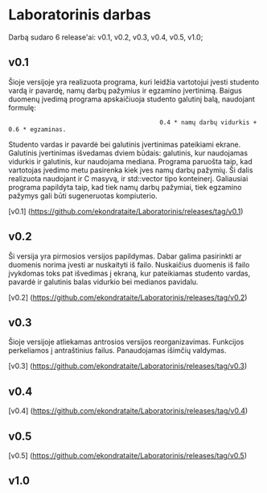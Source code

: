 # Laboratorinis darbas
Darbą sudaro 6 release'ai: v0.1, v0.2, v0.3, v0.4, v0.5, v1.0;

## v0.1
Šioje versijoje yra realizuota programa, kuri leidžia vartotojui įvesti studento vardą ir pavardę, namų darbų pažymius ir egzamino įvertinimą. Baigus duomenų įvedimą programa apskaičiuoja studento galutinį balą, naudojant formulę: 

                                              0.4 * namų darbų vidurkis + 0.6 * egzaminas. 

Studento vardas ir pavardė bei galutinis įvertinimas pateikiami ekrane. Galutinis įvertinimas išvedamas dviem būdais: galutinis, kur naudojamas vidurkis ir galutinis, kur naudojama mediana. Programa paruošta taip, kad vartotojas įvedimo metu pasirenka kiek įves namų darbų pažymių. Ši dalis realizuota naudojant ir C masyvą, ir std::vector tipo konteinerį. Galiausiai programa papildyta taip, kad tiek namų darbų pažymiai, tiek egzamino pažymys gali būti sugeneruotas kompiuterio.

[v0.1] (https://github.com/ekondrataite/Laboratorinis/releases/tag/v0.1)

## v0.2
Ši versija yra pirmosios versijos papildymas. Dabar galima pasirinkti ar duomenis norima įvesti ar nuskaityti iš failo. Nuskaičius duomenis iš failo įvykdomas toks pat išvedimas į ekraną, kur pateikiamas studento vardas, pavardė ir galutinis balas vidurkio bei medianos pavidalu.

[v0.2] (https://github.com/ekondrataite/Laboratorinis/releases/tag/v0.2)

## v0.3
Šioje versijoje atliekamas antrosios versijos reorganizavimas. Funkcijos perkeliamos į antraštinius failus. Panaudojamas išimčių valdymas.

[v0.3] (https://github.com/ekondrataite/Laboratorinis/releases/tag/v0.3)

## v0.4

[v0.4] (https://github.com/ekondrataite/Laboratorinis/releases/tag/v0.4)

## v0.5

[v0.5] (https://github.com/ekondrataite/Laboratorinis/releases/tag/v0.5)

## v1.0
